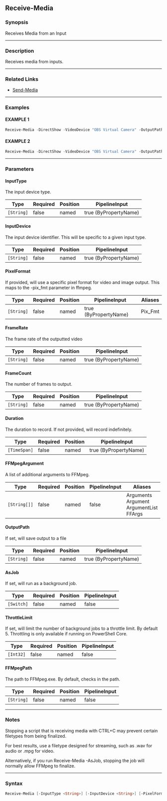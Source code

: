 Receive-Media
-------------




### Synopsis
Receives Media from an Input



---


### Description

Receives media from inputs.



---


### Related Links
* [Send-Media](Send-Media.md)





---


### Examples
#### EXAMPLE 1
```PowerShell
Receive-Media -DirectShow -VideoDevice "OBS Virtual Camera" -OutputPath .\Desktop.mpg
```

#### EXAMPLE 2
```PowerShell
Receive-Media -DirectShow -VideoDevice "OBS Virtual Camera" -OutputPath .\Desktop.mkv -AsJob
```



---


### Parameters
#### **InputType**

The input device type.






|Type      |Required|Position|PipelineInput        |
|----------|--------|--------|---------------------|
|`[String]`|false   |named   |true (ByPropertyName)|



#### **InputDevice**

The input device identifier.  This will be specific to a given input type.






|Type      |Required|Position|PipelineInput        |
|----------|--------|--------|---------------------|
|`[String]`|false   |named   |true (ByPropertyName)|



#### **PixelFormat**

If provided, will use a specific pixel format for video and image output.  This maps to the -pix_fmt parameter in ffmpeg.






|Type      |Required|Position|PipelineInput        |Aliases|
|----------|--------|--------|---------------------|-------|
|`[String]`|false   |named   |true (ByPropertyName)|Pix_Fmt|



#### **FrameRate**

The frame rate of the outputted video






|Type      |Required|Position|PipelineInput        |
|----------|--------|--------|---------------------|
|`[String]`|false   |named   |true (ByPropertyName)|



#### **FrameCount**

The number of frames to output.






|Type      |Required|Position|PipelineInput        |
|----------|--------|--------|---------------------|
|`[String]`|false   |named   |true (ByPropertyName)|



#### **Duration**

The duration to record.  If not provided, will record indefinitely.






|Type        |Required|Position|PipelineInput        |
|------------|--------|--------|---------------------|
|`[TimeSpan]`|false   |named   |true (ByPropertyName)|



#### **FFMpegArgument**

A list of additional arguments to FFMpeg.






|Type        |Required|Position|PipelineInput|Aliases                                           |
|------------|--------|--------|-------------|--------------------------------------------------|
|`[String[]]`|false   |named   |false        |Arguments<br/>Argument<br/>ArgumentList<br/>FFArgs|



#### **OutputPath**

If set, will save output to a file






|Type      |Required|Position|PipelineInput        |
|----------|--------|--------|---------------------|
|`[String]`|false   |named   |true (ByPropertyName)|



#### **AsJob**

If set, will run as a background job.






|Type      |Required|Position|PipelineInput|
|----------|--------|--------|-------------|
|`[Switch]`|false   |named   |false        |



#### **ThrottleLimit**

If set, will limit the number of background jobs to a throttle limit.
By default 5.
Throttling is only available if running on PowerShell Core.






|Type     |Required|Position|PipelineInput|
|---------|--------|--------|-------------|
|`[Int32]`|false   |named   |false        |



#### **FFMpegPath**

The path to FFMpeg.exe.  By default, checks in the path.






|Type      |Required|Position|PipelineInput|
|----------|--------|--------|-------------|
|`[String]`|false   |named   |false        |





---


### Notes
Stopping a script that is receiving media with CTRL+C may prevent certain filetypes from being finalized.

For best results, use a filetype designed for streaming, such as .wav for audio or .mpg for video.

Alternatively, if you run Receive-Media -AsJob, stopping the job will normally allow FFMpeg to finalize.



---


### Syntax
```PowerShell
Receive-Media [-InputType <String>] [-InputDevice <String>] [-PixelFormat <String>] [-FrameRate <String>] [-FrameCount <String>] [-Duration <TimeSpan>] [-FFMpegArgument <String[]>] [-OutputPath <String>] [-AsJob] [-ThrottleLimit <Int32>] [-FFMpegPath <String>] [<CommonParameters>]
```
